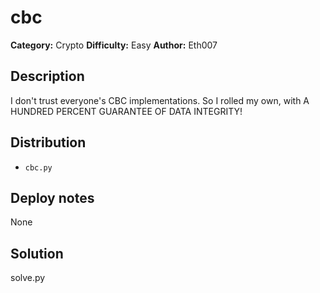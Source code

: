 # cbc
**Category:** Crypto
**Difficulty:** Easy
**Author:** Eth007

## Description

I don't trust everyone's CBC implementations. So I rolled my own, with A HUNDRED PERCENT GUARANTEE OF DATA INTEGRITY!

## Distribution

- `cbc.py`

## Deploy notes

None

## Solution

solve.py
